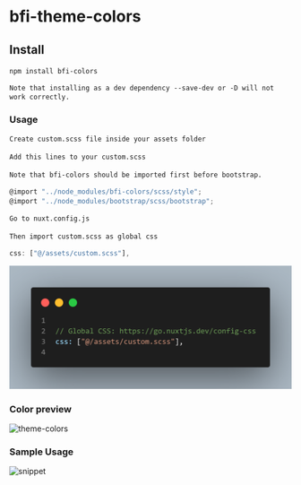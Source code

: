 # bfi-theme-colors

## Install

```
npm install bfi-colors
```

```
Note that installing as a dev dependency --save-dev or -D will not work correctly.

```

### Usage

```
Create custom.scss file inside your assets folder

Add this lines to your custom.scss

Note that bfi-colors should be imported first before bootstrap.
```
```js live=true
@import "../node_modules/bfi-colors/scss/style";
@import "../node_modules/bootstrap/scss/bootstrap";
```
```
Go to nuxt.config.js

Then import custom.scss as global css
```

```js live=true
css: ["@/assets/custom.scss"],
```
![nuxt](https://github.com/jiharaguiapal/bfi-theme/blob/main/scss/nuxt-add-css.png)

<!-- 
```css live=true

  "bfi-success":#00A651,
  "bfi-danger":#E84D2E,
  "bfi-warning":#FEC006,
  "bfi-edit":#EE8400,
  "bfi-text":#363636,
  "bfi-subtext":#193C2A,
``` -->
### Color preview

![theme-colors](https://github.com/jiharaguiapal/bfi-theme/blob/main/scss/theme-colors.png)

### Sample Usage

![snippet](https://github.com/jiharaguiapal/bfi-theme/blob/main/scss/snippet.png)


<!-- ### Compiles and minifies for production

```
npm run build
```

### Lints and fixes files

```
npm run lint
```

### Customize configuration -->

<!-- See [Configuration Reference](https://cli.vuejs.org/config/).
"# publish-test"
"# publish-test" -->
